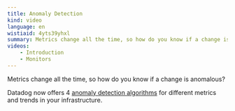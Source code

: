 ```yaml
---
title: Anomaly Detection
kind: video
language: en
wistiaid: 4yts39yhxl
summary: Metrics change all the time, so how do you know if a change is anomalous? Datadog now offers 4 anomaly detection algorithms for different metrics and trends in your infrastructure.
videos: 
    - Introduction
    - Monitors
---
```


Metrics change all the time, so how do you know if a change is anomalous? 

Datadog now offers 4 [anomaly detection algorithms][1] for different metrics and trends in your infrastructure.

[1]: /monitors/monitor_types/anomaly
